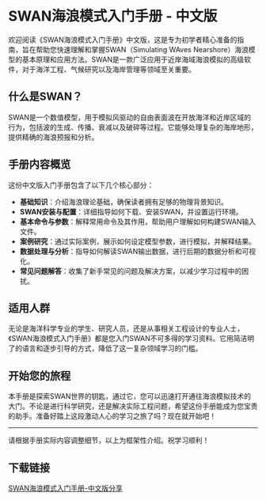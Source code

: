 # SWAN海浪模式入门手册 - 中文版

欢迎阅读《SWAN海浪模式入门手册》中文版，这是专为初学者精心准备的指南，旨在帮助您快速理解和掌握SWAN（Simulating WAves Nearshore）海浪模型的基本原理和应用方法。SWAN是一款广泛应用于近岸海域海浪模拟的高级软件，对于海洋工程、气候研究以及海岸管理等领域至关重要。

## 什么是SWAN？

SWAN是一个数值模型，用于模拟风驱动的自由表面波在开放海洋和近岸区域的行为，包括波的生成、传播、衰减以及破碎等过程。它能够处理复杂的海岸地形，提供精确的海浪预报和分析。

## 手册内容概览

这份中文版入门手册包含了以下几个核心部分：
- **基础知识**：介绍海浪理论基础，确保读者拥有足够的物理背景知识。
- **SWAN安装与配置**：详细指导如何下载、安装SWAN，并设置运行环境。
- **基本命令与参数**：解释常用命令及其作用，帮助用户理解如何构建SWAN输入文件。
- **案例研究**：通过实际案例，展示如何设定模型参数，进行模拟，并解释结果。
- **数据处理与分析**：指导如何解读SWAN输出数据，进行后期的数据分析和可视化。
- **常见问题解答**：收集了新手常见的问题及解决方案，以减少学习过程中的困扰。

## 适用人群

无论是海洋科学专业的学生、研究人员，还是从事相关工程设计的专业人士，《SWAN海浪模式入门手册》都是您入门SWAN不可多得的学习资料。它用简洁明了的语言和逐步引导的方式，降低了这一复杂领域学习的门槛。

## 开始您的旅程

本手册是探索SWAN世界的钥匙，通过它，您可以迅速打开通往海浪模拟技术的大门。不论是进行科学研究，还是解决实际工程问题，希望这份手册能成为您宝贵的助手。准备好踏上这段激动人心的学习之旅了吗？现在就开始吧！

---

请根据手册实际内容调整细节，以上为框架性介绍。祝学习顺利！

## 下载链接

[SWAN海浪模式入门手册-中文版分享](https://pan.quark.cn/s/d66fe88fcca1)